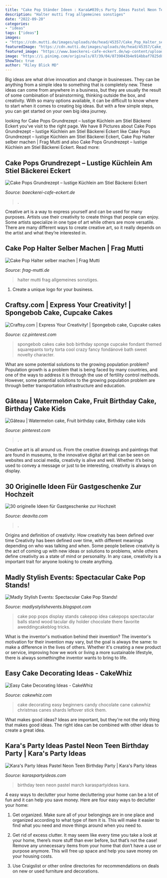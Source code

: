 ```yaml
---
title: "Cake Pop Ständer Ideen : Kara&#039;s Party Ideas Pastel Neon Teen Birthday Party"
description: "Halter mutti frag allgemeines sonstiges"
date: "2022-09-20"
categories:
- "ideas"
tags: ["ideas"]
images:
- "https://cdn.mutti.de/images/uploads/de/head/45357/Cake_Pop_Halter_selber_machen.jpg"
featuredImage: "https://cdn.mutti.de/images/uploads/de/head/45357/Cake_Pop_Halter_selber_machen.jpg"
featured_image: "https://www.baeckerei-cafe-eckert.de/wp-content/uploads/2019/05/bunte-cake-pops-1024x682.jpg"
image: "https://i.pinimg.com/originals/87/39/04/8739043b4e914bbaf7825d82ec3b879b.jpg"
ShowToc: true
author: "Riley Blick MD"
---
```



Big ideas are what drive innovation and change in businesses. They can be anything from a simple idea to something that is completely new. These ideas can come from anywhere in a business, but they are usually the result of some combination of brainstorming, thinking outside the box, and creativity. With so many options available, it can be difficult to know where to start when it comes to creating big ideas. But with a few simple steps, you can get started on your own big idea journey.

	

		
looking for Cake Pops Grundrezept – lustige Küchlein am Stiel Bäckerei Eckert you've visit to the right page. We have 8 Pictures about Cake Pops Grundrezept – lustige Küchlein am Stiel Bäckerei Eckert like Cake Pops Grundrezept – lustige Küchlein am Stiel Bäckerei Eckert, Cake Pop Halter selber machen | Frag Mutti and also Cake Pops Grundrezept – lustige Küchlein am Stiel Bäckerei Eckert. Read more:
		
    
## Cake Pops Grundrezept – Lustige Küchlein Am Stiel Bäckerei Eckert

<img loading=lazy src="https://www.baeckerei-cafe-eckert.de/wp-content/uploads/2019/05/bunte-cake-pops-1024x682.jpg" onerror="this.onerror=null;this.src='https://tse4.mm.bing.net/th?id=OIP.hPsE2LkqhZyYQcQDU1ZljAHaE7&amp;pid=15.1';" alt="Cake Pops Grundrezept – lustige Küchlein am Stiel Bäckerei Eckert">

_Source: baeckerei-cafe-eckert.de_

>. 

	

Creative art is a way to express yourself and can be used for many purposes. Artists use their creativity to create things that people can enjoy. Some artists specialize in one type of art while others are more versatile. There are many different ways to create creative art, so it really depends on the artist and what they’re interested in.

    
## Cake Pop Halter Selber Machen | Frag Mutti

<img loading=lazy src="https://cdn.mutti.de/images/uploads/de/head/45357/Cake_Pop_Halter_selber_machen.jpg" onerror="this.onerror=null;this.src='https://tse1.mm.bing.net/th?id=OIP.eIXQ7MtMsXbQ0uRzBeyITQHaEK&amp;pid=15.1';" alt="Cake Pop Halter selber machen | Frag Mutti">

_Source: frag-mutti.de_

>halter mutti frag allgemeines sonstiges. 

	

1. Create a unique logo for your business.

    
## Craftsy.com | Express Your Creativity! | Spongebob Cake, Cupcake Cakes

<img loading=lazy src="https://i.pinimg.com/originals/33/65/22/336522807abc2e61a1ccf566743c873f.jpg" onerror="this.onerror=null;this.src='https://tse2.mm.bing.net/th?id=OIP.5AYwkxOQX-MlJRK-YXGP_AHaLH&amp;pid=15.1';" alt="Craftsy.com | Express Your Creativity! | Spongebob cake, Cupcake cakes">

_Source: cz.pinterest.com_

>spongebob cakes cake bob birthday sponge cupcake fondant themed squarepants torty torta cool crazy fancy fondánové bath sweet novelty character. 

	

What are some potential solutions to the growing population problem?
Population growth is a problem that is being faced by many countries, and one of the ways to address it is through the use of fertility control methods. However, some potential solutions to the growing population problem are through better transportation infrastructure and education.

    
## Gâteau | Watermelon Cake, Fruit Birthday Cake, Birthday Cake Kids

<img loading=lazy src="https://i.pinimg.com/originals/87/39/04/8739043b4e914bbaf7825d82ec3b879b.jpg" onerror="this.onerror=null;this.src='https://tse4.mm.bing.net/th?id=OIP.bOW2zFyCixcyg8fTF0dFdgHaHC&amp;pid=15.1';" alt="Gâteau | Watermelon cake, Fruit birthday cake, Birthday cake kids">

_Source: pinterest.com_

>. 

	

Creative art is all around us. From the creative drawings and paintings that are found in museums, to the innovative digital art that can be seen on websites and social media, creativity is alive and well. Whether it’s being used to convey a message or just to be interesting, creativity is always on display.

    
## 30 Originelle Ideen Für Gastgeschenke Zur Hochzeit

<img loading=lazy src="http://deavita.com/wp-content/uploads/2014/10/gastgeschenke-zur-hochzeit-aepfel-schokolade-ueberzogen-braeutigam-braut.jpg" onerror="this.onerror=null;this.src='https://tse4.mm.bing.net/th?id=OIP.IaJTZwqZzia14eKTd2IKswHaHM&amp;pid=15.1';" alt="30 originelle Ideen für Gastgeschenke zur Hochzeit">

_Source: deavita.com_

>. 

	

Origins and definition of creativity: How creativity has been defined over time
Creativity has been defined over time, with different meanings depending on who was talking and when. Some people believe creativity is the act of coming up with new ideas or solutions to problems, while others define creativity as a state of mind or personality. In any case, creativity is a important trait for anyone looking to create anything.

    
## Madly Stylish Events: Spectacular Cake Pop Stands!

<img loading=lazy src="http://2.bp.blogspot.com/-SmIkIwkPc7Y/TWMh7holM8I/AAAAAAAAA9Y/NiMWBXcmph4/s1600/47394_152642061426502_130564263634282_357119_5492840_n.jpg" onerror="this.onerror=null;this.src='https://tse1.mm.bing.net/th?id=OIP.N0GrbkrtYf5hVN5SJ2RAigHaJ6&amp;pid=15.1';" alt="Madly Stylish Events: Spectacular Cake Pop Stands!">

_Source: madlystylishevents.blogspot.com_

>cake pop pops display stands cakepop idea cakepops spectacular balls stand wood tacular diy holder chocolate there favorite aweddingcakeblog tricks. 

	

What is the inventor's motivation behind their invention?
The inventor's motivation for their invention may vary, but the goal is always the same: to make a difference in the lives of others. Whether it's creating a new product or service, improving how we work or living a more sustainable lifestyle, there is always somethingthe inventor wants to bring to life.

    
## Easy Cake Decorating Ideas - CakeWhiz

<img loading=lazy src="https://cakewhiz.com/wp-content/uploads/2016/07/easy-cake-decorating-ideas-for-beginners-13.jpg" onerror="this.onerror=null;this.src='https://tse1.mm.bing.net/th?id=OIP.QtYybb10-aMtIa1KoL10WQHaH7&amp;pid=15.1';" alt="Easy Cake Decorating Ideas - CakeWhiz">

_Source: cakewhiz.com_

>cake decorating easy beginners candy chocolate cane cakewhiz christmas canes shards leftover stick them. 

	

What makes good ideas?
Ideas are important, but they're not the only thing that makes good ideas. The right idea can be combined with other ideas to create a great idea.

    
## Kara&#039;s Party Ideas Pastel Neon Teen Birthday Party | Kara&#039;s Party Ideas

<img loading=lazy src="https://karaspartyideas.com/wp-content/uploads/2018/03/Pastel-Neon-Teen-Birthday-Party-via-Karas-Party-Ideas-KarasPartyIdeas.com_.png" onerror="this.onerror=null;this.src='https://tse1.mm.bing.net/th?id=OIP.no77q2RkM4iaiZsFNXDcpAHaLH&amp;pid=15.1';" alt="Kara&#039;s Party Ideas Pastel Neon Teen Birthday Party | Kara&#039;s Party Ideas">

_Source: karaspartyideas.com_

>birthday teen neon pastel march karaspartyideas kara. 

	

4 easy ways to declutter your home
decluttering your home can be a lot of fun and it can help you save money. Here are four easy ways to declutter your home:
1. Get organized. Make sure all of your belongings are in one place and organized according to what type of item it is. This will make it easier to find what you need and move things around when you need to.

2. Get rid of excess clutter. It may seem like every time you take a look at your home, there’s more stuff than ever before, but that’s not the case! Remove any unnecessary items from your home that don’t have a use or purpose anymore. This will free up space and help you save money on your housing costs.

3. Use Craigslist or other online directories for recommendations on deals on new or used furniture and decorations.

